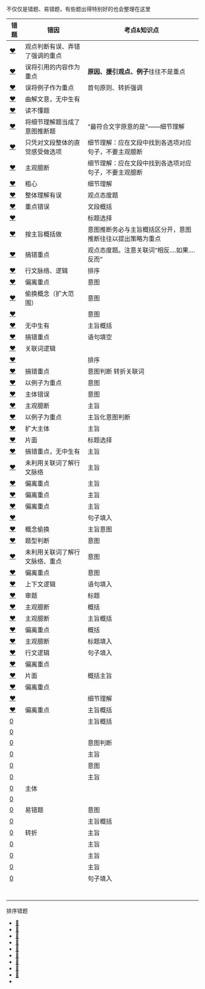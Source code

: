 



不仅仅是错题、易错题，有些题出得特别好的也会整理在这里



| 错题                                                         | 错因                           | 考点&知识点                                                |
| ------------------------------------------------------------ | ------------------------------ | ---------------------------------------------------------- |
| [❤](http://v.huatu.com/tiku/searchquestion?keyword=翻翻旧杂志&isRecommend=0&isHistory=0) | 观点判断有误、弄错了强调的重点 |                                                            |
| [❤](http://v.huatu.com/tiku/searchquestion?keyword=国际奥委会主席雅克&isRecommend=0&isHistory=0) | 误将引用的内容作为重点         | **原因、援引观点、例子**往往不是重点                       |
| [❤](http://v.huatu.com/tiku/searchquestion?keyword=掌握不到足够的讯息&isRecommend=0&isHistory=0) | 误将例子作为重点               | 首句原则、转折强调                                         |
| [❤](http://v.huatu.com/tiku/searchquestion?keyword=要想真正成为清洁能源领域的胜利者&isRecommend=0&isHistory=0) | 曲解文意，无中生有             |                                                            |
| [❤](http://v.huatu.com/tiku/searchquestion?keyword=吸引客户的基础环节&isRecommend=0&isHistory=0) | 读不懂题                       |                                                            |
| [❤](http://v.huatu.com/tiku/searchquestion?keyword=作为发展中国家，中国没有被要求限制二氧化碳排放量。&isRecommend=0&isHistory=0) | 将细节理解题当成了意图推断题   | “最符合文字原意的是”——细节理解                             |
| [❤](http://v.huatu.com/tiku/searchquestion?keyword=团购行业确有&isRecommend=0&isHistory=0) | 只凭对文段整体的直觉感受做选项 | 细节理解：应在文段中找到各选项对应句子，不要主观臆断       |
| [❤](http://v.huatu.com/tiku/searchquestion?keyword=像昆虫叮咬&isRecommend=0&isHistory=0) | 主观臆断                       | 细节理解：应在文段中找到各选项对应句子，不要主观臆断       |
| [❤](http://v.huatu.com/tiku/searchquestion?keyword=注册·微博的方式很简单&isRecommend=0&isHistory=0) | 粗心                           | 细节理解                                                   |
| [❤](http://v.huatu.com/tiku/searchquestion?keyword=是否构成抄袭&isRecommend=0&isHistory=0) | 整体理解有误                   | 观点态度题                                                 |
| [❤](http://v.huatu.com/tiku/searchquestion?keyword=夫妻间契约&isRecommend=0&isHistory=0) | 重点错误                       | 文段概括                                                   |
| [❤](http://v.huatu.com/tiku/searchquestion?keyword=机器人挑战中国制造&isRecommend=0&isHistory=0) |                                | 标题选择                                                   |
| [❤](http://v.huatu.com/tiku/searchquestion?keyword=只有独处才能找到自我&isRecommend=0&isHistory=0) | 按主旨概括做                   | 意图推断务必与主旨概括区分开，意图推断往往以提出策略为重点 |
| [❤](http://v.huatu.com/tiku/searchquestion?keyword=清代朴学的实证精神&isRecommend=0&isHistory=0) | 搞错重点                       | 观点态度题。注意关联词“相反....如果....反而”               |
| [❤](http://v.huatu.com/tiku/searchquestion?keyword=病中，其实是阅读和思考的大好&isRecommend=0&isHistory=0) | 行文脉络、逻辑                 | 排序                                                       |
| [❤](http://v.huatu.com/tiku/searchquestion?keyword=现在知识分子凭知识难以进行自我辩护&isRecommend=0&isHistory=0) | 偏离重点                       | 意图                                                       |
| [❤](http://v.huatu.com/tiku/searchquestion?keyword=如今一些人对幸福的迷惘和困惑&isRecommend=0&isHistory=0) | 偷换概念（扩大范围）           | 意图                                                       |
| [❤](http://v.huatu.com/tiku/searchquestion?keyword=科学的目标是探寻自然界的规律，&isRecommend=0&isHistory=0) |                                | 意图                                                       |
| [❤](http://v.huatu.com/tiku/searchquestion?keyword=传记是人类生命活动最为生动的记载&isRecommend=0&isHistory=0) | 无中生有                       | 主旨概括                                                   |
| [❤](http://v.huatu.com/tiku/searchquestion?keyword=密切联系群众，解决民生问题是我们加强社会建设各项工作的出发点和落脚点&isRecommend=0&isHistory=0) | 搞错重点                       | 语句填空                                                   |
| [❤](http://v.huatu.com/tiku/searchquestion?keyword=黑格尔思想所带来的哲学转向&isRecommend=0&isHistory=0) | 关联词逻辑                     |                                                            |
| [❤](http://v.huatu.com/tiku/searchquestion?keyword=珠宝的保值作用增强&isRecommend=0&isHistory=0) |                                | 排序                                                       |
| [❤](http://v.huatu.com/tiku/searchquestion?keyword=水资源的管理与制度相关&isRecommend=0&isHistory=0) | 搞错重点                       | 意图判断  转折关联词                                       |
| [❤](http://v.huatu.com/tiku/searchquestion?keyword=标语口号设计得更人文，更合理需要制定者深入地思考&isRecommend=0&isHistory=0) | 以例子为重点                   | 意图                                                       |
| [❤](http://v.huatu.com/tiku/searchquestion?keyword=煤炭时代&isRecommend=0&isHistory=0) | 主体错误                       | 意图                                                       |
| [❤](http://v.huatu.com/tiku/searchquestion?keyword=文学经典的传承&isRecommend=0&isHistory=0) | 主观臆断                       | 主旨                                                       |
| [❤](http://v.huatu.com/tiku/searchquestion?keyword=学者普遍认为地理环境对文明影响深远&isRecommend=0&isHistory=0) | 以例子为重点                   | 主旨化意图判断                                             |
| [❤](http://v.huatu.com/tiku/searchquestion?keyword=应深入发掘端午节浓厚的文化内涵&isRecommend=0&isHistory=0) | 扩大主体                       | 主旨                                                       |
| [❤](http://v.huatu.com/tiku/searchquestion?keyword=农业一旦走上正轨&isRecommend=0&isHistory=0) | 片面                           | 标题选择                                                   |
| [❤](http://v.huatu.com/tiku/searchquestion?keyword=暴胀是由一种被称作暴胀子场的势能推动的&isRecommend=0&isHistory=0) | 搞错重点，无中生有             | 主旨                                                       |
| [❤](http://v.huatu.com/tiku/searchquestion?keyword=加强空间透视的方法和技巧&isRecommend=0&isHistory=0) | 未利用关联词了解行文脉络       | 主旨                                                       |
| [❤](http://v.huatu.com/tiku/searchquestion?keyword=古代中国对云的命名&isRecommend=0&isHistory=0) | 偏离重点                       | 主旨                                                       |
| [❤](http://v.huatu.com/tiku/searchquestion?keyword=加强海马脑区的锻炼可改善记忆力&isRecommend=0&isHistory=0) | 偏离重点                       | 主旨                                                       |
| [❤](http://v.huatu.com/tiku/searchquestion?keyword=音乐教育应注重作品的道德教化&isRecommend=0&isHistory=0) | 偏离重点                       | 主旨                                                       |
| [❤](http://v.huatu.com/tiku/searchquestion?keyword=对培育社会主义核心价值观具有重要意义&isRecommend=0&isHistory=0) |                                | 句子填入                                                   |
| [❤](http://v.huatu.com/tiku/searchquestion?keyword=环境资源商品化可以更好地对环境进行保护&isRecommend=0&isHistory=0) | 概念偷换                       | 主旨意图                                                   |
| [❤](http://v.huatu.com/tiku/searchquestion?keyword=一手资料在书籍史研究中有重要价值&isRecommend=0&isHistory=0) | 题型判断                       | 意图                                                       |
| [❤](http://v.huatu.com/tiku/searchquestion?keyword=应发挥社会组织在解决产学研合作动力中的作用&isRecommend=0&isHistory=0) | 未利用关联词了解行文脉络、重点 | 意图                                                       |
| [❤](http://v.huatu.com/tiku/searchquestion?keyword=语言多样化对社会持续发展具有重要意义&isRecommend=0&isHistory=0) | 偏离重点                       | 意图                                                       |
| [❤](http://v.huatu.com/tiku/searchquestion?keyword=文化产业是一个渗透性、关联性很强的产业&isRecommend=0&isHistory=0) | 上下文逻辑                     | 语句填入                                                   |
| [❤](http://v.huatu.com/tiku/searchquestion?keyword=中微子：宇宙的使者&isRecommend=0&isHistory=0) | 审题                           | 标题                                                       |
| [❤](http://v.huatu.com/tiku/searchquestion?keyword=收入越来越向政府和资本倾斜&isRecommend=0&isHistory=0) | 主观臆断                       | 概括                                                       |
| [❤](http://v.huatu.com/tiku/searchquestion?keyword=成功可以自己定义&isRecommend=0&isHistory=0) | 主观臆断                       | 主旨概括                                                   |
| [❤](http://v.huatu.com/tiku/searchquestion?keyword=我国城镇化有很大的发展空间&isRecommend=0&isHistory=0) | 偏离重点                       | 概括                                                       |
| [❤](http://v.huatu.com/tiku/searchquestion?keyword=现在很多人对于甜味和吃糖感到排斥和恐惧&isRecommend=0&isHistory=0) | 主观臆断                       | 标题填入                                                   |
| [❤](http://v.huatu.com/tiku/searchquestion?keyword=只要改变心态，就能改变感到孤独状态&isRecommend=0&isHistory=0) | 行文逻辑                       | 句子填入                                                   |
| [❤](http://v.huatu.com/tiku/searchquestion?keyword=星团中存在着不同寻常的蓝离散星&isRecommend=0&isHistory=0) | 偏离重点                       |                                                            |
| [❤](http://v.huatu.com/tiku/searchquestion?keyword=人工智能带来社会建设的新机遇&isRecommend=0&isHistory=0) | 片面                           | 概括主旨                                                   |
| [❤](http://v.huatu.com/tiku/searchquestion?keyword=不发胖的"秘诀"&isRecommend=0&isHistory=0) | 偏离重点                       |                                                            |
| [❤](http://v.huatu.com/tiku/searchquestion?keyword=烧碱即氢氧化钠&isRecommend=0&isHistory=0) |                                | 细节理解                                                   |
| [❤](http://v.huatu.com/tiku/searchquestion?keyword=应用声控技术时代的来临&isRecommend=0&isHistory=0) | 偏离重点                       | 主旨概括                                                   |
| [0](http://v.huatu.com/tiku/searchquestion?keyword=我国目前团购网站数量不到2000家&isRecommend=0&isHistory=0) |                                | 主旨概括                                                   |
| [0](http://v.huatu.com/tiku/searchquestion?keyword=符号化的批评无助于教育和社会的进步&isRecommend=0&isHistory=0) |                                |                                                            |
| [0](http://v.huatu.com/tiku/searchquestion?keyword=与现代科技联姻&isRecommend=0&isHistory=0) |                                | 意图判断                                                   |
| [0](http://v.huatu.com/tiku/searchquestion?keyword=近代苏州的现代化进程&isRecommend=0&isHistory=0) |                                | 主旨                                                       |
| [0](http://v.huatu.com/tiku/searchquestion?keyword=倡导转变经济发展模式&isRecommend=0&isHistory=0) |                                | 意图                                                       |
| [0](http://v.huatu.com/tiku/searchquestion?keyword=艺术创作离不开民族特性&isRecommend=0&isHistory=0) |                                | 主旨                                                       |
| [0](http://v.huatu.com/tiku/searchquestion?keyword=行业收入差异反映了行业壁垒的存在&isRecommend=0&isHistory=0) | 主体                           |                                                            |
| [0](http://v.huatu.com/tiku/searchquestion?keyword=当代儒家研究学者依然没有走出轻&isRecommend=0&isHistory=0) |                                |                                                            |
| [0](http://v.huatu.com/tiku/searchquestion?keyword=利益是应对全球变暖问题的最大症结&isRecommend=0&isHistory=0) | 易错题                         | 意图                                                       |
| [0](http://v.huatu.com/tiku/searchquestion?keyword=人类应当建立尊重自然、和谐发展的价值理念&isRecommend=0&isHistory=0) |                                | 主旨概括                                                   |
| [0](http://v.huatu.com/tiku/searchquestion?keyword=微小的细菌相对于人类来说生命力更强&isRecommend=0&isHistory=0) | 转折                           | 主旨                                                       |
| [0](http://v.huatu.com/tiku/searchquestion?keyword=产权受到法律保护市场经济才能够正常运行&isRecommend=0&isHistory=0) |                                | 主旨                                                       |
| [0](http://v.huatu.com/tiku/searchquestion?keyword=是凭借自己或者他人的交易经验来进行判断的&isRecommend=0&isHistory=0) |                                | 主旨                                                       |
| [0](http://v.huatu.com/tiku/searchquestion?keyword=做善事是社会成员的权利&isRecommend=0&isHistory=0) |                                | 主旨                                                       |
| [0](http://v.huatu.com/tiku/searchquestion?keyword=我们亲眼目睹了灭绝&isRecommend=0&isHistory=0) |                                | 句子填入                                                   |
|                                                              |                                |                                                            |
|                                                              |                                |                                                            |
|                                                              |                                |                                                            |
|                                                              |                                |                                                            |
|                                                              |                                |                                                            |
|                                                              |                                |                                                            |
|                                                              |                                |                                                            |







排序错题

* [🍓](http://v.huatu.com/tiku/searchquestion?keyword=电磁和互联网技术的军事应用&isRecommend=0&isHistory=0)
* [🍓](http://v.huatu.com/tiku/searchquestion?keyword=即如美丑而言&isRecommend=0&isHistory=0)
* [🍓](http://v.huatu.com/tiku/searchquestion?keyword=再比如财产公开&isRecommend=0&isHistory=0)
* [🍓](http://v.huatu.com/tiku/searchquestion?keyword=理想城市一定有千万种不同的生活姿态&isRecommend=0&isHistory=0)
* [🍓](http://v.huatu.com/tiku/searchquestion?keyword=多肉植物来自高山沙漠&isRecommend=0&isHistory=0)
* [🍓](http://v.huatu.com/tiku/searchquestion?keyword=楼市远未到健康发展的程度&isRecommend=0&isHistory=0)
* [🍓](http://v.huatu.com/tiku/searchquestion?keyword=整个城市显得平和恬静&isRecommend=0&isHistory=0)
* [🍓](http://v.huatu.com/tiku/searchquestion?keyword=玛雅文化的源头是古代中国的文明&isRecommend=0&isHistory=0)
* [🍓](http://v.huatu.com/tiku/searchquestion?keyword=历史学家方豪在南京购得一批徽州文书&isRecommend=0&isHistory=0)
* 

